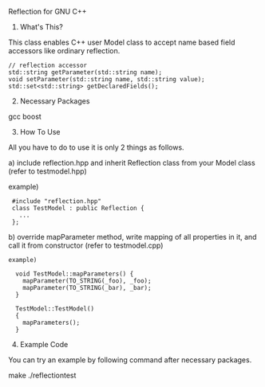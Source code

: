 ﻿Reflection for GNU C++


1. What's This?

  This class enables C++ user Model class to accept name based field accessors like ordinary reflection.

    // reflection accessor
    std::string getParameter(std::string name);
    void setParameter(std::string name, std::string value);
    std::set<std::string> getDeclaredFields();


2. Necessary Packages
  
  gcc
  boost


3. How To Use

  All you have to do to use it is only 2 things as follows.
  
  a) include reflection.hpp and inherit Reflection class from your Model class (refer to testmodel.hpp)
  
   example)
  
     #include "reflection.hpp"
     class TestModel : public Reflection {
       ...
     };
  
  b) override mapParameter method, write mapping of all properties in it,
     and call it from constructor (refer to testmodel.cpp)

    example)
      
      void TestModel::mapParameters() {
        mapParameter(TO_STRING(_foo), _foo);
        mapParameter(TO_STRING(_bar), _bar);
      }
  
      TestModel::TestModel()
      {
        mapParameters();
      }


4. Example Code

  You can try an example by following command after necessary packages.

  make
  ./reflectiontest 
